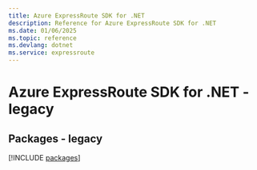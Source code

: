```yaml
---
title: Azure ExpressRoute SDK for .NET
description: Reference for Azure ExpressRoute SDK for .NET
ms.date: 01/06/2025
ms.topic: reference
ms.devlang: dotnet
ms.service: expressroute
---
```

# Azure ExpressRoute SDK for .NET - legacy
## Packages - legacy
[!INCLUDE [packages](expressroute-index.md)]